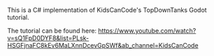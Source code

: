 This is a C# implementation of KidsCanCode's TopDownTanks Godot tutorial.

The tutorial can be found here:
https://www.youtube.com/watch?v=sQ1FpD0DYF8&list=PLsk-HSGFjnaFC8kEv6MaLXnnDcevGpSWf&ab_channel=KidsCanCode
